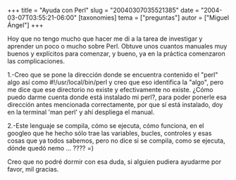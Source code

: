 +++
title = "Ayuda con Perl"
slug = "20040307035521385"
date = "2004-03-07T03:55:21-06:00"
[taxonomies]
tema = ["preguntas"]
autor = ["Miguel Ángel"]
+++

Hoy que no tengo mucho que hacer me di a la tarea de investigar y
aprender un poco o mucho sobre Perl. Obtuve unos cuantos manuales muy
buenos y explícitos para comenzar, y bueno, ya en la práctica comenzaron
las complicaciones.

<!-- more -->
1.-Creo que se pone la dirección donde se encuentra contenido el
&quot;perl&quot; algo así como #!/usr/local/bin/perl y creo que eso
identifica la &quot;algo&quot;, pero me dice que ese directorio no
existe y efectivamente no existe. ¿Cómo puedo darme cuenta donde está
instalado mi perl?, para poder ponerle esa dirección antes mencionada
correctamente, por que sí está instalado, doy en la terminal 'man perl'
y ahí despliega el manual.

2.-Este lenguaje se compila, cómo se ejecuta, cómo funciona, en el
googleo que he hecho sólo trae las variables, bucles, controles y esas
cosas que ya todos sabemos, pero no dice si se compila, como se ejecuta,
dónde quedó nemo … ???? =)

Creo que no podré dormir con esa duda, si alguien pudiera ayudarme por
favor, mil gracias.

